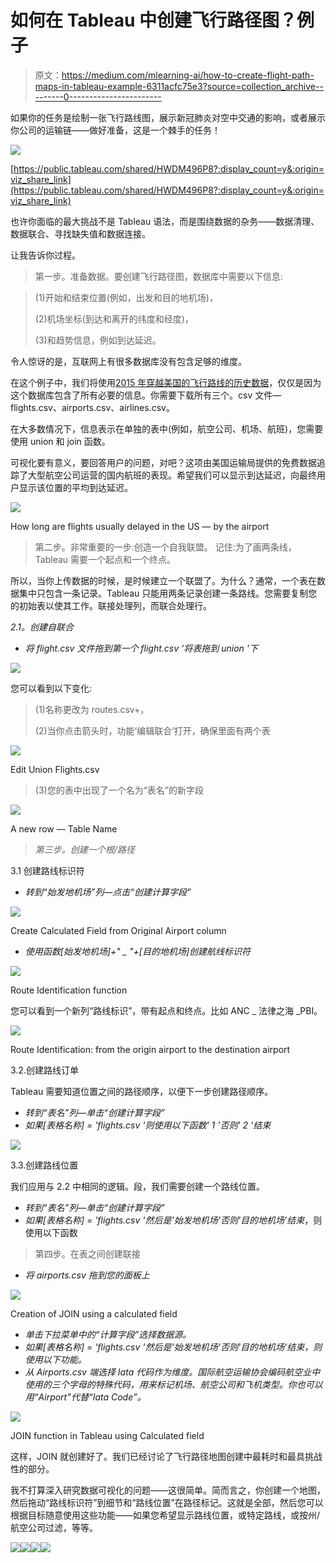 # 如何在 Tableau 中创建飞行路径图？例子

> 原文：<https://medium.com/mlearning-ai/how-to-create-flight-path-maps-in-tableau-example-6311acfc75e3?source=collection_archive---------0----------------------->

如果你的任务是绘制一张飞行路线图，展示新冠肺炎对空中交通的影响，或者展示你公司的运输链——做好准备，这是一个棘手的任务！

![](img/602bf115ccab9bd3de8a069c62647a51.png)

[https://public.tableau.com/shared/HWDM496P8?:display_count=y&:origin=viz_share_link](https://public.tableau.com/shared/HWDM496P8?:display_count=y&:origin=viz_share_link)

也许你面临的最大挑战不是 Tableau 语法，而是围绕数据的杂务——数据清理、数据联合、寻找缺失值和数据连接。

让我告诉你过程。

> 第一步。准备数据。要创建飞行路径图，数据库中需要以下信息:

> (1)开始和结束位置(例如，出发和目的地机场)，
> 
> (2)机场坐标(到达和离开的纬度和经度)，
> 
> (3)和趋势信息，例如到达延迟。

令人惊讶的是，互联网上有很多数据库没有包含足够的维度。

在这个例子中，我们将使用[2015 年穿越美国的飞行路线的历史数据](https://www.kaggle.com/usdot/flight-delays?select=flights.csv)，仅仅是因为这个数据库包含了所有必要的信息。你需要下载所有三个。csv 文件— flights.csv、airports.csv、airlines.csv。

在大多数情况下，信息表示在单独的表中(例如，航空公司、机场、航班)，您需要使用 union 和 join 函数。

可视化要有意义，要回答用户的问题，对吧？这项由美国运输局提供的免费数据追踪了大型航空公司运营的国内航班的表现。希望我们可以显示到达延迟，向最终用户显示该位置的平均到达延迟。

![](img/30cafd88df22a4b06ea70c312f25a4a7.png)

How long are flights usually delayed in the US — by the airport

> 第二步。非常重要的一步:创造一个自我联盟。
> 记住:为了画两条线，Tableau 需要一个起点和一个终点。

所以，当你上传数据的时候，是时候建立一个联盟了。为什么？通常，一个表在数据集中只包含一条记录。Tableau 只能用两条记录创建一条路线。您需要复制您的初始表以使其工作。联接处理列，而联合处理行。

*2.1。创建自联合*

*   *将 flight.csv 文件拖到第一个 flight.csv '将表拖到 union '下*

![](img/f543a9e94abd7bd19bfc6c7c6bc6bc99.png)

您可以看到以下变化:

> (1)名称更改为 routes.csv+，
> 
> (2)当你点击箭头时，功能‘编辑联合’打开，确保里面有两个表

![](img/d3799eec67617c459ac0b877c0697249.png)

Edit Union Flights.csv

> (3)您的表中出现了一个名为“表名”的新字段

![](img/e64411d8a45cb01977a1b70a70771f57.png)

A new row — Table Name

> *第三步。创建一个根/路径*

3.1 创建路线标识符

*   *转到“始发地机场”列—点击“创建计算字段”*

![](img/94bccf49d798b1431d0794b252b0c3fd.png)

Create Calculated Field from Original Airport column

*   *使用函数[始发地机场]+" _ "+[目的地机场]创建航线标识符*

![](img/6094d9645e73e4032a08096654c9a198.png)

Route Identification function

您可以看到一个新列“路线标识”，带有起点和终点。比如 ANC _ 法律之海 _PBI。

![](img/dcbb6b99656868fd77bd48b68e616763.png)

Route Identification: from the origin airport to the destination airport

3.2.创建路线订单

Tableau 需要知道位置之间的路径顺序，以便下一步创建路径顺序。

*   *转到“表名”列—单击“创建计算字段”*
*   *如果[表格名称] = 'flights.csv '则使用以下函数' 1 '否则' 2 '结束*

![](img/8e34b2ab468bedfdc5bbd5220a9d39b2.png)

3.3.创建路线位置

我们应用与 2.2 中相同的逻辑。段，我们需要创建一个路线位置。

*   *转到“表名”列—单击“创建计算字段”*
*   *如果[表格名称] = 'flights.csv '然后是'始发地机场'否则'目的地机场'结束*，则使用以下函数

> 第四步。在表之间创建联接

*   *将 airports.csv 拖到您的面板上*

![](img/79920a7296082322e20ed07cd0d79f79.png)

Creation of JOIN using a calculated field

*   *单击下拉菜单中的“计算字段”选择数据源。*
*   *如果[表格名称] = 'flights.csv '然后是'始发地机场'否则'目的地机场'结束，则使用以下功能。*
*   *从 Airports.csv 端选择 Iata 代码作为维度。国际航空运输协会编码航空业中使用的三个字母的特殊代码，用来标记机场、航空公司和飞机类型。你也可以用“Airport”代替“Iata Code”。*

![](img/ddca9d25546eb560ab588e8488d1225c.png)

JOIN function in Tableau using Calculated field

这样，JOIN 就创建好了。我们已经讨论了飞行路径地图创建中最耗时和最具挑战性的部分。

我不打算深入研究数据可视化的问题——这很简单。简而言之，你创建一个地图，然后拖动“路线标识符”到细节和“路线位置”在路径标记。这就是全部，然后您可以根据目标随意使用这些功能——如果您希望显示路线位置，或特定路线，或按州/航空公司过滤，等等。

![](img/1b79d513eceb7dbe6c6403812be429db.png)![](img/05e6c157931f29c51999080031e16f98.png)![](img/2821dd065aa42e88987ea0a3945712f5.png)![](img/998e8bb5d48dd7ddc1a3e270d623d0ff.png)